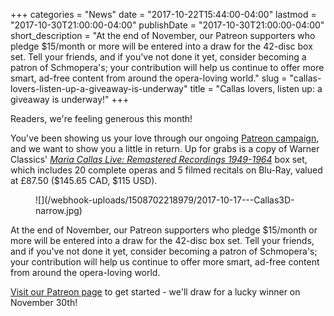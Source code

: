 +++
categories = "News"
date = "2017-10-22T15:44:00-04:00"
lastmod = "2017-10-30T21:00:00-04:00"
publishDate = "2017-10-30T21:00:00-04:00"
short_description = "At the end of November, our Patreon supporters who pledge $15/month or more will be entered into a draw for the 42-disc box set. Tell your friends, and if you've not done it yet, consider becoming a patron of Schmopera's; your contribution will help us continue to offer more smart, ad-free content from around the opera-loving world."
slug = "callas-lovers-listen-up-a-giveaway-is-underway"
title = "Callas lovers, listen up: a giveaway is underway!"
+++

Readers, we're feeling generous this month!

You've been showing us your love through our ongoing [Patreon campaign](https://www.patreon.com/schmopera), and we want to show you a little in return. Up for grabs is a copy of Warner Classics' [*Maria Callas Live: Remastered Recordings 1949-1964*](http://www.warnerclassics.com/release/333,0190295844707/callas-maria-maria-callas-live-remastered-recordings-1949-1964) box set, which includes 20 complete operas and 5 filmed recitals on Blu-Ray, valued at £87.50 ($145.65 CAD, $115 USD).

<figure data-type="image">
![](/webhook-uploads/1508702218979/2017-10-17---Callas3D-narrow.jpg)
</figure>

At the end of November, our Patreon supporters who pledge $15/month or more will be entered into a draw for the 42-disc box set. Tell your friends, and if you've not done it yet, consider becoming a patron of Schmopera's; your contribution will help us continue to offer more smart, ad-free content from around the opera-loving world.

[Visit our Patreon page](https://www.patreon.com/schmopera) to get started - we'll draw for a lucky winner on November 30th!
